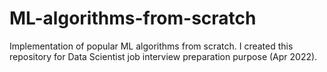 # ML-algorithms-from-scratch
Implementation of popular ML algorithms from scratch. I created this repository for Data Scientist job interview preparation purpose (Apr 2022).
